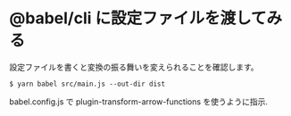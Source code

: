 # @babel/cli に設定ファイルを渡してみる

設定ファイルを書くと変換の振る舞いを変えられることを確認します。

```
$ yarn babel src/main.js --out-dir dist
```

babel.config.js で plugin-transform-arrow-functions を使うように指示.
